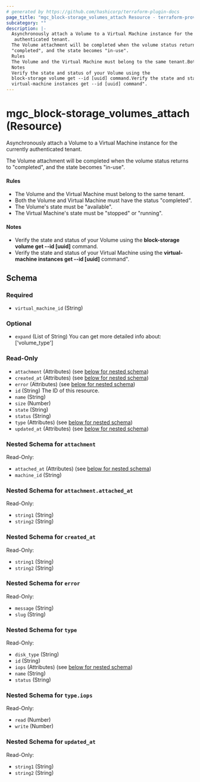 ```yaml
---
# generated by https://github.com/hashicorp/terraform-plugin-docs
page_title: "mgc_block-storage_volumes_attach Resource - terraform-provider-mgc"
subcategory: ""
description: |-
  Asynchronously attach a Volume to a Virtual Machine instance for the currently
   authenticated tenant.
  The Volume attachment will be completed when the volume status returns to
  "completed", and the state becomes "in-use".
  Rules
  The Volume and the Virtual Machine must belong to the same tenant.Both the Volume and Virtual Machine must have the status "completed".The Volume's state must be "available".The Virtual Machine's state must be "stopped" or "running".
  Notes
  Verify the state and status of your Volume using the
  block-storage volume get --id [uuid] command.Verify the state and status of your Virtual Machine using the
  virtual-machine instances get --id [uuid] command".
---
```


# mgc_block-storage_volumes_attach (Resource)

Asynchronously attach a Volume to a Virtual Machine instance for the currently
 authenticated tenant.

The Volume attachment will be completed when the volume status returns to
"completed", and the state becomes "in-use".

#### Rules
- The Volume and the Virtual Machine must belong to the same tenant.
- Both the Volume and Virtual Machine must have the status "completed".
- The Volume's state must be "available".
- The Virtual Machine's state must be "stopped" or "running".

#### Notes
- Verify the state and status of your Volume using the
 **block-storage volume get --id [uuid]** command.
- Verify the state and status of your Virtual Machine using the
**virtual-machine instances get --id [uuid]** command".



<!-- schema generated by tfplugindocs -->
## Schema

### Required

- `virtual_machine_id` (String)

### Optional

- `expand` (List of String) You can get more detailed info about: ['volume_type']

### Read-Only

- `attachment` (Attributes) (see [below for nested schema](#nestedatt--attachment))
- `created_at` (Attributes) (see [below for nested schema](#nestedatt--created_at))
- `error` (Attributes) (see [below for nested schema](#nestedatt--error))
- `id` (String) The ID of this resource.
- `name` (String)
- `size` (Number)
- `state` (String)
- `status` (String)
- `type` (Attributes) (see [below for nested schema](#nestedatt--type))
- `updated_at` (Attributes) (see [below for nested schema](#nestedatt--updated_at))

<a id="nestedatt--attachment"></a>
### Nested Schema for `attachment`

Read-Only:

- `attached_at` (Attributes) (see [below for nested schema](#nestedatt--attachment--attached_at))
- `machine_id` (String)

<a id="nestedatt--attachment--attached_at"></a>
### Nested Schema for `attachment.attached_at`

Read-Only:

- `string1` (String)
- `string2` (String)



<a id="nestedatt--created_at"></a>
### Nested Schema for `created_at`

Read-Only:

- `string1` (String)
- `string2` (String)


<a id="nestedatt--error"></a>
### Nested Schema for `error`

Read-Only:

- `message` (String)
- `slug` (String)


<a id="nestedatt--type"></a>
### Nested Schema for `type`

Read-Only:

- `disk_type` (String)
- `id` (String)
- `iops` (Attributes) (see [below for nested schema](#nestedatt--type--iops))
- `name` (String)
- `status` (String)

<a id="nestedatt--type--iops"></a>
### Nested Schema for `type.iops`

Read-Only:

- `read` (Number)
- `write` (Number)



<a id="nestedatt--updated_at"></a>
### Nested Schema for `updated_at`

Read-Only:

- `string1` (String)
- `string2` (String)

